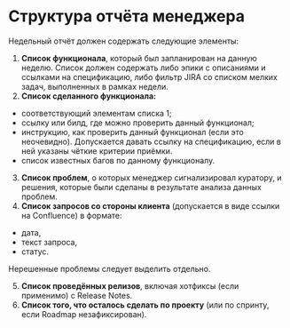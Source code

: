 # Структура отчёта менеджера

Недельный отчёт должен содержать следующие элементы:

1. **Список функционала**, который был запланирован на данную неделю. Список должен содержать либо эпики с описаниями и ссылками на спецификацию, либо фильтр JIRA со списком мелких задач, выполненных в рамках недели.
2. **Список сделанного функционала:**
  * соответствующий элементам списка 1;
  * ссылку или билд, где можно проверить данный функционал;
  * инструкцию, как проверить данный функционал (если это неочевидно). Допускается давать ссылку на спецификацию, если в ней указаны чёткие критерии приёмки.
  * список известных багов по данному функционалу.
3. **Список проблем**, о которых менеджер сигнализировал куратору, и решения, которые были сделаны в результате анализа данных проблем.
4. **Список запросов со стороны клиента** (допускается в виде ссылки на Confluence) в формате:
  * дата,
  * текст запроса,
  * статус.

  Нерешенные проблемы следует выделить отдельно.
  
5. **Список проведённых релизов**, включая хотфиксы (если применимо) с Release Notes.
6. **Список того, что осталось сделать по проекту** (или по спринту, если Roadmap незафиксирован).
